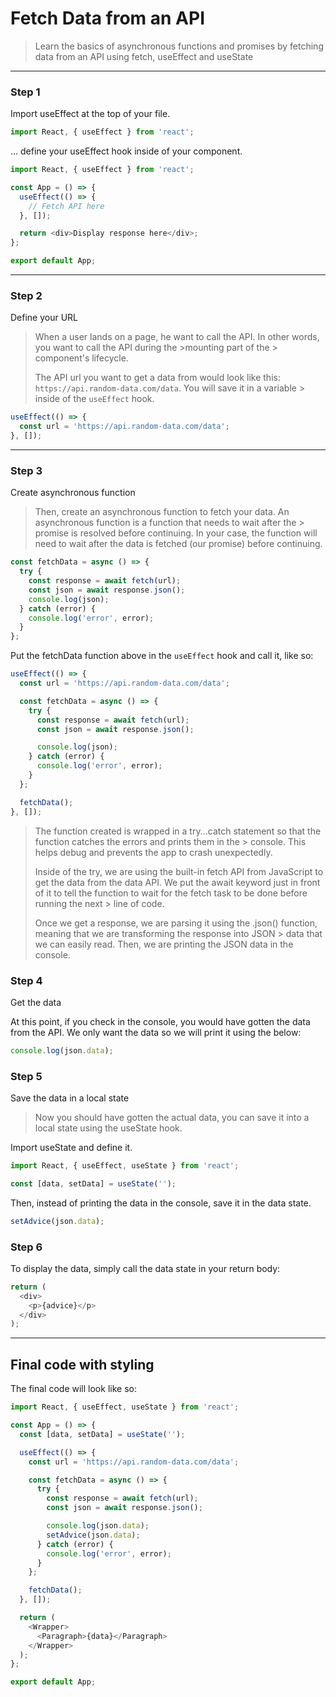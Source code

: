 # Fetch Data from an API

> Learn the basics of asynchronous functions and promises by fetching data from an API using fetch, useEffect and useState

---

### Step 1

Import useEffect at the top of your file.

```js
import React, { useEffect } from 'react';
```

... define your useEffect hook inside of your component.

```js
import React, { useEffect } from 'react';

const App = () => {
  useEffect(() => {
    // Fetch API here
  }, []);

  return <div>Display response here</div>;
};

export default App;
```

---

### Step 2

Define your URL

> When a user lands on a page, he want to call the API. In other words, you want to call the API during the >mounting part of the > component's lifecycle.
>
> The API url you want to get a data from would look like this: `https://api.random-data.com/data`. You will save it in a variable > inside of the `useEffect` hook.

```js
useEffect(() => {
  const url = 'https://api.random-data.com/data';
}, []);
```

---

### Step 3

Create asynchronous function

> Then, create an asynchronous function to fetch your data. An asynchronous function is a function that needs to wait after the > promise is resolved before continuing. In your case, the function will need to wait after the data is fetched (our promise)
> before continuing.

```js
const fetchData = async () => {
  try {
    const response = await fetch(url);
    const json = await response.json();
    console.log(json);
  } catch (error) {
    console.log('error', error);
  }
};
```

Put the fetchData function above in the `useEffect` hook and call it, like so:

```js
useEffect(() => {
  const url = 'https://api.random-data.com/data';

  const fetchData = async () => {
    try {
      const response = await fetch(url);
      const json = await response.json();

      console.log(json);
    } catch (error) {
      console.log('error', error);
    }
  };

  fetchData();
}, []);
```

> The function created is wrapped in a try...catch statement so that the function catches the errors and prints them in the > console. This helps debug and prevents the app to crash unexpectedly.
>
> Inside of the try, we are using the built-in fetch API from JavaScript to get the data from the data API.
> We put the await keyword just in front of it to tell the function to wait for the fetch task to be done before running the next > line of code.
>
> Once we get a response, we are parsing it using the .json() function, meaning that we are transforming the response into JSON > data that we can easily read. Then, we are printing the JSON data in the console.

### Step 4

Get the data

At this point, if you check in the console, you would have gotten the data from the API. We only want the data so we will print it using the below:

```js
console.log(json.data);
```

### Step 5

Save the data in a local state

> Now you should have gotten the actual data, you can save it into a local state using the useState hook.

Import useState and define it.

```js
import React, { useEffect, useState } from 'react';

const [data, setData] = useState('');
```

Then, instead of printing the data in the console, save it in the data state.

```js
setAdvice(json.data);
```

### Step 6

To display the data, simply call the data state in your return body:

```js
return (
  <div>
    <p>{advice}</p>
  </div>
);
```

---

## Final code with styling

The final code will look like so:

```js
import React, { useEffect, useState } from 'react';

const App = () => {
  const [data, setData] = useState('');

  useEffect(() => {
    const url = 'https://api.random-data.com/data';

    const fetchData = async () => {
      try {
        const response = await fetch(url);
        const json = await response.json();

        console.log(json.data);
        setAdvice(json.data);
      } catch (error) {
        console.log('error', error);
      }
    };

    fetchData();
  }, []);

  return (
    <Wrapper>
      <Paragraph>{data}</Paragraph>
    </Wrapper>
  );
};

export default App;
```
